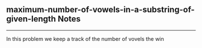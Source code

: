 <h2>maximum-number-of-vowels-in-a-substring-of-given-length Notes</h2><hr>In this problem we keep a track of the number of vovels the win